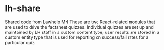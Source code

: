 # lh-share
Shared code from Lawhelp MN
These are two React-related modules that are used to drive the factsheet quizzes. Individual quizzes are set up and maintained by LH staff in a custom content type; user results are stored in a custom entity type that is used for reporting on success/fail rates for a particular quiz.
